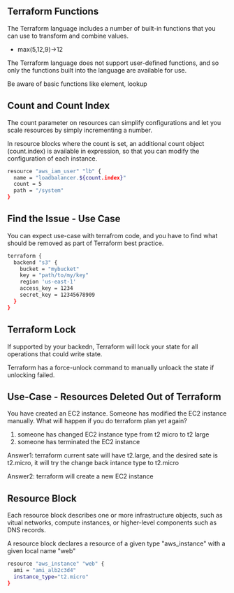 ## Terraform Functions
The Terraform language includes a number of built-in functions that you can use to transform and combine values.
- max(5,12,9)->12

The Terraform language does not support user-defined functions, and so only the functions built into the language are available for use.

Be aware of basic functions like element, lookup

## Count and Count Index
The count parameter on resources can simplify configurations and let you scale resources by simply incrementing a number.

In resource blocks where the count is set, an additional count object (count.index) is available in expression, so that you can modify the configuration of each instance. 

```sh
resource "aws_iam_user" "lb" {
  name = "loadbalancer.${count.index}"
  count = 5
  path = "/system"
}
```

## Find the Issue - Use Case
You can expect use-case with terrafrom code, and you have to find what should be removed as part of Terraform best practice.

```sh
terraform {
  backend "s3" {
    bucket = "mybucket"
    key = "path/to/my/key"
    region 'us-east-1'
    access_key = 1234
    secret_key = 12345678909
  }
}
```

## Terraform Lock
If supported by your backedn, Terraform will lock your state for all operations that could write state.

Terraform has a force-unlock command to manually unloack the state if unlocking failed. 

## Use-Case - Resources Deleted Out of Terraform
You have created an EC2 instance. Someone has modified the EC2 instance manually. What will happen if you do terraform plan yet again?

1. someone has changed EC2 instance type from t2 micro to t2 large
2. someone has terminated the EC2 instance

Answer1: terraform current sate will have t2.large, and the desired sate is t2.micro, it will try the change back intance type to t2.micro

Answer2: terraform will create a new EC2 instance


## Resource Block
Each resource block describes one or more infrastructure objects, such as vitual networks, compute instances, or higher-level components such as DNS records. 

A resource block declares a resource of a given type "aws_instance" with a given local name "web"

```sh
resource "aws_instance" "web" {
  ami = "ami_alb2c3d4"
  instance_type="t2.micro"
}
```

